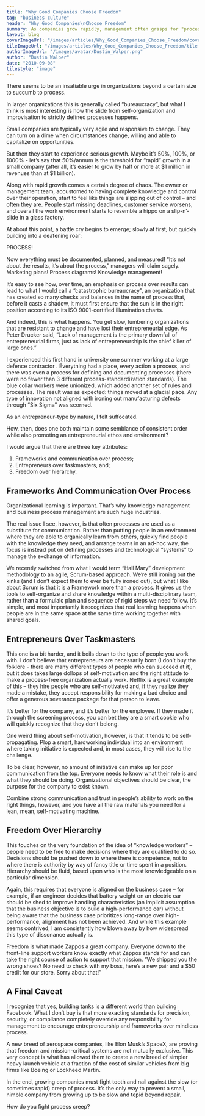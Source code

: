 ```yaml
---
title: "Why Good Companies Choose Freedom"
tag: "business culture"
header: "Why Good Companies\nChoose Freedom"
summary: As companies grow rapidly, management often grasps for "process" as a way to deal with increasing complexity. Success depends on their ability to fight this urge.
layout: blog
coverImageUrl: "/images/articles/Why_Good_Companies_Choose_Freedom/cover.jpg"
tileImageUrl: "/images/articles/Why_Good_Companies_Choose_Freedom/tile.jpg"
authorImageUrl: "/images/avatar/Dustin_Walper.png"
author: "Dustin Walper"
date: "2010-09-08"
tilestyle: "image"
---
```


There seems to be an insatiable urge in organizations beyond a certain size to succumb to process.

In larger organizations this is generally called “bureaucracy”, but what I think is most interesting is how the slide from self-organization and improvisation to strictly defined processes happens.

Small companies are typically very agile and responsive to change. They can turn on a dime when circumstances change, willing and able to capitalize on opportunities.

But then they start to experience serious growth. Maybe it’s 50%, 100%, or 1000% - let’s say that 50%/annum is the threshold for “rapid” growth in a small company (after all, it’s easier to grow by half or more at $1 million in revenues than at $1 billion).

Along with rapid growth comes a certain degree of chaos. The owner or management team, accustomed to having complete knowledge and control over their operation, start to feel like things are slipping out of control – and often they are. People start missing deadlines, customer service worsens, and overall the work environment starts to resemble a hippo on a slip-n’-slide in a glass factory.

At about this point, a battle cry begins to emerge; slowly at first, but quickly building into a deafening roar:

PROCESS!

Now everything must be documented, planned, and measured! “It’s not about the results, it’s about the process,” managers will claim sagely. Marketing plans! Process diagrams! Knowledge management!

It’s easy to see how, over time, an emphasis on process over results can lead to what I would call a “catastrophic bureaucracy”, an organization that has created so many checks and balances in the name of process that, before it casts a shadow, it must first ensure that the sun is in the right position according to its ISO 9001-certified illumination charts.

And indeed, this is what happens. You get slow, lumbering organizations that are resistant to change and have lost their entrepreneurial edge. As Peter Drucker said, “Lack of management is the primary downfall of entrepreneurial firms, just as lack of entrepreneurship is the chief killer of large ones.”

I experienced this first hand in university one summer working at a large defence contractor . Everything had a place, every action a process, and there was even a process for defining and documenting processes (there were no fewer than 3 different process-standardization standards). The blue collar workers were unionized, which added another set of rules and processes. The result was as expected: things moved at a glacial pace. Any type of innovation not aligned with ironing out manufacturing defects through “Six Sigma” was scorned.

As an entrepreneur-type by nature, I felt suffocated.

How, then, does one both maintain some semblance of consistent order while also promoting an entrepreneurial ethos and environment?

I would argue that there are three key attributes:

1. Frameworks and communication over process;
2. Entrepreneurs over taskmasters, and;
3. Freedom over hierarchy.

## Frameworks And Communication Over Process ##

Organizational learning is important. That’s why knowledge management and business process management are such huge industries.

The real issue I see, however, is that often processes are used as a substitute for communication. Rather than putting people in an environment where they are able to organically learn from others, quickly find people with the knowledge they need, and arrange teams in an ad-hoc way, the focus is instead put on defining processes and technological “systems” to manage the exchange of information.

We recently switched from what I would term “Hail Mary” development methodology to an agile, Scrum-based approach. We’re still ironing out the kinks (and I don’t expect them to ever be fully ironed out), but what I like about Scrum is that it is a Framework more than a process. It gives us the tools to self-organize and share knowledge within a multi-disciplinary team, rather than a formulaic plan and sequence of rigid steps we need follow. It’s simple, and most importantly it recognizes that real learning happens when people are in the same space at the same time working together with shared goals.

## Entrepreneurs Over Taskmasters ##

This one is a bit harder, and it boils down to the type of people you work with. I don’t believe that entrepreneurs are necessarily born (I don’t buy the folklore - there are many different types of people who can succeed at it), but it does takes large dollops of self-motivation and the right attitude to make a process-free organization actually work. Netflix is a great example of this – they hire people who are self-motivated and, if they realize they made a mistake, they accept responsibility for making a bad choice and offer a generous severance package for that person to leave.

It’s better for the company, and it’s better for the employee. If they made it through the screening process, you can bet they are a smart cookie who will quickly recognize that they don’t belong.

One weird thing about self-motivation, however, is that it tends to be self-propagating. Plop a smart, hardworking individual into an environment where taking initiative is expected and, in most cases, they will rise to the challenge.

To be clear, however, no amount of initiative can make up for poor communication from the top. Everyone needs to know what their role is and what they should be doing. Organizational objectives should be clear, the purpose for the company to exist known.

Combine strong communication and trust in people’s ability to work on the right things, however, and you have all the raw materials you need for a lean, mean, self-motivating machine.

## Freedom Over Hierarchy ##

This touches on the very foundation of the idea of “knowledge workers” – people need to be free to make decisions where they are qualified to do so. Decisions should be pushed down to where there is competence, not to where there is authority by way of fancy title or time spent in a position. Hierarchy should be fluid, based upon who is the most knowledgeable on a particular dimension.

Again, this requires that everyone is aligned on the business case – for example, if an engineer decides that battery weight on an electric car should be shed to improve handling characteristics (an implicit assumption that the business objective is to build a high-performance car) without being aware that the business case prioritizes long-range over high-performance, alignment has not been achieved. And while this example seems contrived, I am consistently how blown away by how widespread this type of dissonance actually is.

Freedom is what made Zappos a great company. Everyone down to the front-line support workers know exactly what Zappos stands for and can take the right course of action to support that mission. “We shipped you the wrong shoes? No need to check with my boss, here’s a new pair and a $50 credit for our store. Sorry about that!”

## A Final Caveat ##

I recognize that yes, building tanks is a different world than building Facebook. What I don’t buy is that more exacting standards for precision, security, or compliance completely override any responsibility for management to encourage entrepreneurship and frameworks over mindless process.

A new breed of aerospace companies, like Elon Musk’s SpaceX, are proving that freedom and mission-critical systems are not mutually exclusive. This very concept is what has allowed them to create a new breed of simpler heavy launch vehicle at a fraction of the cost of similar vehicles from big firms like Boeing or Lockheed Martin.

In the end, growing companies must fight tooth and nail against the slow (or sometimes rapid) creep of process. It’s the only way to prevent a small, nimble company from growing up to be slow and tepid beyond repair.

How do you fight process creep?
